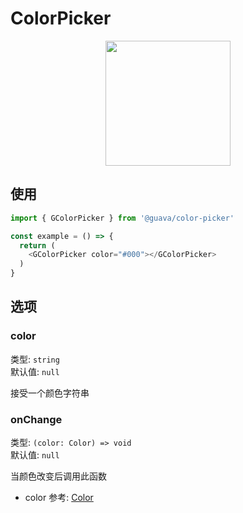 # ColorPicker

<p align="center">
<img src="https://raw.githubusercontent.com/lingjhf/guava/master/images/colorPicker/color-picker.png" style="width:200px;" />
</p>

## 使用

```js
import { GColorPicker } from '@guava/color-picker'

const example = () => {
  return (
    <GColorPicker color="#000"></GColorPicker>
  )
}

 ```

## 选项

### color

类型: `string`<br>
默认值: `null`

接受一个颜色字符串

### onChange

类型: `(color: Color) => void`<br>
默认值: `null`

当颜色改变后调用此函数

- color 参考: [Color](https://github.com/Qix-/color)
